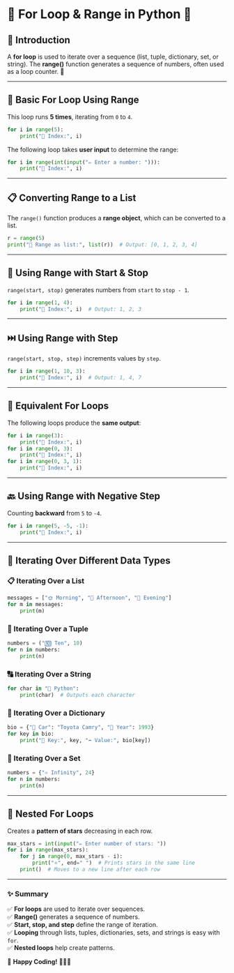 # 🐍 For Loop & Range in Python 🚀  

## 📌 Introduction  
A **for loop** is used to iterate over a sequence (list, tuple, dictionary, set, or string). The **range()** function generates a sequence of numbers, often used as a loop counter. 🎯  

---  

## 🔄 Basic For Loop Using Range  
This loop runs **5 times**, iterating from `0` to `4`.  

```python
for i in range(5):
    print("🔢 Index:", i)
```

The following loop takes **user input** to determine the range:  

```python
for i in range(int(input("✏️ Enter a number: "))):
    print("🔢 Index:", i)
```

---  

## 📋 Converting Range to a List  
The `range()` function produces a **range object**, which can be converted to a list.  

```python
r = range(5)
print("📜 Range as list:", list(r))  # Output: [0, 1, 2, 3, 4]
```

---  

## 🎯 Using Range with Start & Stop  
`range(start, stop)` generates numbers from `start` to `stop - 1`.  

```python
for i in range(1, 4):
    print("🔢 Index:", i)  # Output: 1, 2, 3
```

---  

## ⏭️ Using Range with Step  
`range(start, stop, step)` increments values by `step`.  

```python
for i in range(1, 10, 3):
    print("🔢 Index:", i)  # Output: 1, 4, 7
```

---  

## 🔄 Equivalent For Loops  
The following loops produce the **same output**:  

```python
for i in range(3):
    print("🔢 Index:", i)
for i in range(0, 3):
    print("🔢 Index:", i)
for i in range(0, 3, 1):
    print("🔢 Index:", i)
```

---  

## 🔙 Using Range with Negative Step  
Counting **backward** from `5` to `-4`.  

```python
for i in range(5, -5, -1):
    print("🔢 Index:", i)
```

---  

## 📑 Iterating Over Different Data Types  

### 📋 Iterating Over a List  
```python
messages = ["🌞 Morning", "🌆 Afternoon", "🌙 Evening"]
for m in messages:
    print(m)
```

### 🔢 Iterating Over a Tuple  
```python
numbers = ("🔟 Ten", 10)
for n in numbers:
    print(n)
```

### 🔠 Iterating Over a String  
```python
for char in "🐍 Python":
    print(char)  # Outputs each character
```

### 📜 Iterating Over a Dictionary  
```python
bio = {"🚗 Car": "Toyota Camry", "📅 Year": 1993}
for key in bio:
    print("🔑 Key:", key, "➡️ Value:", bio[key])
```

### 🔢 Iterating Over a Set  
```python
numbers = {"♾️ Infinity", 24}
for n in numbers:
    print(n)
```

---  

## 🌟 Nested For Loops  
Creates a **pattern of stars** decreasing in each row.  

```python
max_stars = int(input("✏️ Enter number of stars: "))
for i in range(max_stars):
    for j in range(0, max_stars - i):
        print("⭐", end=" ")  # Prints stars in the same line
    print()  # Moves to a new line after each row
```

---  

### ✨ Summary  
✅ **For loops** are used to iterate over sequences.  
✅ **Range()** generates a sequence of numbers.  
✅ **Start, stop, and step** define the range of iteration.  
✅ **Looping** through lists, tuples, dictionaries, sets, and strings is easy with `for`.  
✅ **Nested loops** help create patterns.  

🎉 **Happy Coding!** 🚀🐍💡

